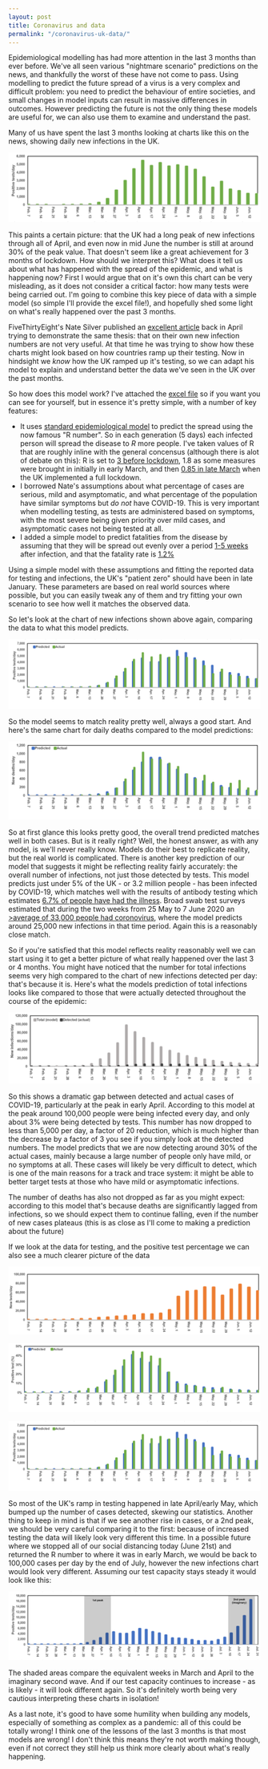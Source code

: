 ```yaml
---
layout: post
title: Coronavirus and data
permalink: "/coronavirus-uk-data/"
---
```


Epidemiological modelling has had more attention in the last 3 months than ever before. We've all seen various "nightmare scenario" predictions on the news, and thankfully the worst of these have not come to pass. Using modelling to predict the future spread of a virus is a very complex and difficult problem: you need to predict the behaviour of entire societies, and small changes in model inputs can result in massive differences in outcomes. However predicting the future is not the only thing these models are useful for, we can also use them to examine and understand the past.

Many of us have spent the last 3 months looking at charts like this on the news, showing daily new infections in the UK.

![daily new cases](/assets/2020/06/daily-new-cases-1.png)

This paints a certain picture: that the UK had a long peak of new infections through all of April, and even now in mid June the number is still at around 30% of the peak value.  That doesn't seem like a great achievement for 3 months of lockdown.  How should we interpret this? What does it tell us about what has happened with the spread of the epidemic, and what is happening now? First I would argue that on it's own this chart can be very misleading, as it does not consider a critical factor: how many tests were being carried out. I'm going to combine this key piece of data with a simple model (so simple I'll provide the excel file!), and hopefully shed some light on what's really happened over the past 3 months.


FiveThirtyEight's Nate Silver published an [excellent article](https://fivethirtyeight.com/features/coronavirus-case-counts-are-meaningless/) back in April trying to demonstrate the same thesis: that on their own new infection numbers are not very useful. At that time he was trying to show how these charts might look based on how countries ramp up their testing.  Now in hindsight we _know_ how the UK ramped up it's testing, so we can adapt his model to explain and understand better the data we've seen in the UK over the past months.

So how does this model work? I've attached the [excel file](https://www.picodoc.org/wp-content/uploads/2020/06/covid_model.xlsx) so if you want you can see for yourself, but in essence it's pretty simple, with a number of key features:

* It uses [standard epidemiological model](https://en.wikipedia.org/wiki/Compartmental_models_in_epidemiology#The_SIR_model) to predict the spread using the now famous "R number".  So in each generation (5 days) each infected person will spread the disease to _R_ more people.  I've taken values of R that are roughly inline with the general concensus (although there is alot of debate on this): R is set to [3 before lockdown](https://www.imperial.ac.uk/media/imperial-college/medicine/mrc-gida/2020-03-26-COVID19-Report-12.pdf), 1.8 as some measures were brought in initially in early March, and then [0.85 in late March](https://www.gov.uk/guidance/the-r-number-in-the-uk) when the UK implemented a full lockdown.
* I borrowed Nate's assumptions about what percentage of cases are serious, mild and asymptomatic, and what percentage of the population have similar symptoms but _do not_ have COVID-19.  This is very important when modelling testing, as tests are administered based on symptoms, with the most severe being given priority over mild cases, and asymptomatic cases not being tested at all.
* I added a simple model to predict fatalities from the disease by assuming that they will be spread out evenly over a period [1-5 weeks](https://www.telegraph.co.uk/news/2020/03/12/coronavirus-kills-average-185-days/) after infection, and that the fatality rate is [1.2%](https://www.medrxiv.org/content/10.1101/2020.03.05.20031773v2)

Using a simple model with these assumptions and fitting the reported data for testing and infections, the UK's "patient zero" should have been in late January.  These parameters are based on real world sources where possible, but you can easily tweak any of them and try fitting your own scenario to see how well it matches the observed data.

So let's look at the chart of new infections shown above again, comparing the data to what this model predicts.

![daily new cases model](/assets/2020/06/daily-new-cases-model.png)

So the model seems to match reality pretty well, always a good start.  And here's the same chart for daily deaths compared to the model predictions:

![daily new deaths model](/assets/2020/06/daily-new-deaths-model.png)

So at first glance this looks pretty good, the overall trend predicted matches well in both cases. But is it really right? Well, the honest answer, as with any model, is we'll never really know. Models do their best to replicate reality, but the real world is complicated. There is another key prediction of our model that suggests it might be reflecting reality fairly accurately: the overall number of infections, not just those detected by tests. This model predicts just under 5% of the UK - or 3.2 million people - has been infected by COVID-19, which matches well with the results of antibody testing which estimates [6.7% of people have had the illness](https://www.ons.gov.uk/peoplepopulationandcommunity/healthandsocialcare/conditionsanddiseases/bulletins/coronaviruscovid19infectionsurveypilot/12june2020#antibody-tests-for-covid-19).  Broad swab test surveys estimated that during the two weeks from 25 May to 7 June 2020 an [>average of 33,000 people had coronovirus](https://www.ons.gov.uk/peoplepopulationandcommunity/healthandsocialcare/conditionsanddiseases/bulletins/coronaviruscovid19infectionsurveypilot/12june2020#number-of-people-in-england-who-had-covid-19), where the model predicts around 25,000 new infections in that time period.  Again this is a reasonably close match.

So if you're satisfied that this model reflects reality reasonably well we can start using it to get a better picture of what really happened over the last 3 or 4 months. You might have noticed that the number for total infections seems very high compared to the chart of new infections detected per day: that's because it is. Here's what the models prediction of total infections looks like compared to those that were actually detected throughout the course of the epidemic:

![daily total cases model](/assets/2020/06/daily-total-cases-model.png)

So this shows a dramatic gap between detected and actual cases of COVID-19, particularly at the peak in early April. According to this model at the peak around 100,000 people were being infected every day, and only about 3% were being detected by tests. This number has now dropped to less than 5,000 per day, a factor of 20 reduction, which is much higher than the decrease by a factor of 3 you see if you simply look at the detected numbers. The model predicts that we are now detecting around 30% of the actual cases, mainly because a large number of people only have mild, or no symptoms at all. These cases will likely be very difficult to detect, which is one of the main reasons for a track and trace system: it might be able to better target tests at those who have mild or asymptomatic infections.

The number of deaths has also not dropped as far as you might expect: according to this model that's because deaths are significantly lagged from infections, so we should expect them to continue falling, even if the number of new cases plateaus (this is as close as I'll come to making a prediction about the future)

If we look at the data for testing, and the positive test percentage we can also see a much clearer picture of the data

![daily tests](/assets/2020/06/daily-tests-1.png)

![positive test percentage](/assets/2020/06/positive-test-percentage.png)

![daily new cases model](/assets/2020/06/daily-new-cases-model.png)

So most of the UK's ramp in testing happened in late April/early May, which bumped up the number of cases detected, skewing our statistics.  Another thing to keep in mind is that if we see another rise in cases, or a 2nd peak, we should be very careful comparing it to the first: because of increased testing the data will likely look very different this time.  In a possible future where we stopped all of our social distancing today (June 21st) and returned the R number to where it was in early March, we would be back to 100,000 cases per day by the end of July, however the new infections chart would look very different.  Assuming our test capacity stays steady it would look like this:

![bad future](/assets/2020/06/bad-future-1.png)

The shaded areas compare the equivalent weeks in March and April to the imaginary second wave.  And if our test capacity continues to increase - as is likely - it will look different again.  So it's definitely worth being very cautious interpreting these charts in isolation!

As a last note, it's good to have some humility when building any models, especially of something as complex as a pandemic: all of this could be totally wrong! I think one of the lessons of the last 3 months is that most models are wrong!  I don't think this means they're not worth making though, even if not correct they still help us think more clearly about what's really happening.
